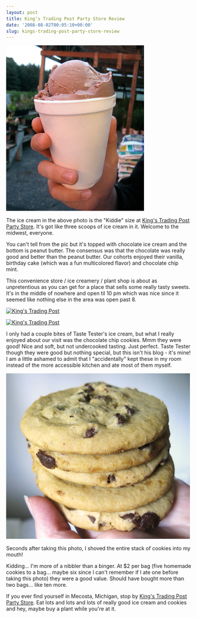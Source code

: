 ```yaml
---
layout: post
title: King's Trading Post Party Store Review
date: '2008-08-02T00:05:10+00:00'
slug: kings-trading-post-party-store-review
---
```

<a href="http://www.flickr.com/photos/kstar810/2714591956/"><img src='images/uploads/2008/08/kings_trading_post.jpg' alt='King’s Trading Post' /></a>

The ice cream in the above photo is the "Kiddie" size at <a href="http://www.insiderpages.com/b/3716192013">King's Trading Post Party Store</a>. It's got like three scoops of ice cream in it. Welcome to the midwest, everyone.

You can't tell from the pic but it's topped with chocolate ice cream and the bottom is peanut butter. The consensus was that the chocolate was really good and better than the peanut butter. Our cohorts enjoyed their vanilla, birthday cake (which was a fun multicolored flavor) and chocolate chip mint. 

This convenience store / ice creamery / plant shop is about as unpretentious as you can get for a place that sells some really tasty sweets. It's in the middle of nowhere and open til 10 pm which was nice since it seemed like nothing else in the area was open past 8.

<a href="http://www.flickr.com/photos/kstar810/2714592934/"><img src="http://farm4.static.flickr.com/3233/2714592934_3bddec740f.jpg?v=0" alt="King's Trading Post" /></a>

<a href="http://www.flickr.com/photos/kstar810/2714593266/"><img src="http://farm4.static.flickr.com/3206/2714593266_72605d9ea0.jpg?v=0" alt="King's Trading Post" /></a>

I only had a couple bites of Taste Tester's ice cream, but what I really enjoyed about our visit was the chocolate chip cookies. Mmm they were good! Nice and soft, but not undercooked tasting. Just perfect. Taste Tester though they were good but nothing special, but this isn't his blog - it's mine! I am a little ashamed to admit that I "accidentally" kept these in my room instead of the more accessible kitchen and ate most of them myself. 

<img src='images/uploads/2008/08/kings_trading_post_c.jpg' alt='King’s Trading Post Cookie' class="yellowborder" />

Seconds after taking this photo, I shoved the entire stack of cookies into my mouth! 

Kidding... I'm more of a nibbler than a binger. At $2 per bag (five homemade cookies to a bag... maybe six since I can't remember if I ate one before taking this photo) they were a good value. Should have bought more than two bags... like ten more.

If you ever find yourself in Mecosta, Michigan, stop by <a href="http://www.insiderpages.com/b/3716192013">King's Trading Post Party Store</a>. Eat lots and lots and lots of really good ice cream and cookies and hey, maybe buy a plant while you're at it.
